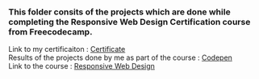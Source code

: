 ### This folder consits of the projects which are done while completing the Responsive Web Design Certification course from Freecodecamp.

Link to my certificaiton : [Certificate](https://www.freecodecamp.org/certification/alenabraham/responsive-web-design)   
Results of the projects done by me as part of the course : [Codepen](https://codepen.io/your-work/)  
Link to the course : [Responsive Web Design](https://www.freecodecamp.org/learn/responsive-web-design)
